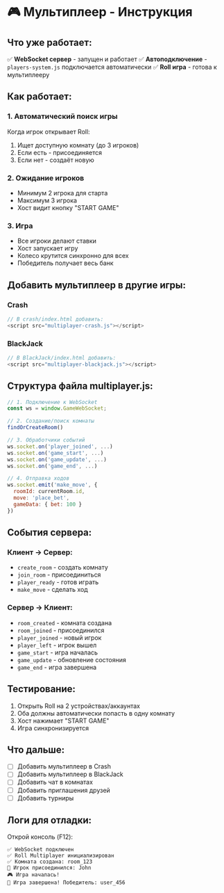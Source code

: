 # 🎮 Мультиплеер - Инструкция

## Что уже работает:

✅ **WebSocket сервер** - запущен и работает
✅ **Автоподключение** - `players-system.js` подключается автоматически
✅ **Roll игра** - готова к мультиплееру

## Как работает:

### 1. Автоматический поиск игры

Когда игрок открывает Roll:
1. Ищет доступную комнату (до 3 игроков)
2. Если есть - присоединяется
3. Если нет - создаёт новую

### 2. Ожидание игроков

- Минимум 2 игрока для старта
- Максимум 3 игрока
- Хост видит кнопку "START GAME"

### 3. Игра

- Все игроки делают ставки
- Хост запускает игру
- Колесо крутится синхронно для всех
- Победитель получает весь банк

## Добавить мультиплеер в другие игры:

### Crash

```javascript
// В crash/index.html добавить:
<script src="multiplayer-crash.js"></script>
```

### BlackJack

```javascript
// В BlackJack/index.html добавить:
<script src="multiplayer-blackjack.js"></script>
```

## Структура файла multiplayer.js:

```javascript
// 1. Подключение к WebSocket
const ws = window.GameWebSocket;

// 2. Создание/поиск комнаты
findOrCreateRoom()

// 3. Обработчики событий
ws.socket.on('player_joined', ...)
ws.socket.on('game_start', ...)
ws.socket.on('game_update', ...)
ws.socket.on('game_end', ...)

// 4. Отправка ходов
ws.socket.emit('make_move', {
  roomId: currentRoom.id,
  move: 'place_bet',
  gameData: { bet: 100 }
})
```

## События сервера:

### Клиент → Сервер:
- `create_room` - создать комнату
- `join_room` - присоединиться
- `player_ready` - готов играть
- `make_move` - сделать ход

### Сервер → Клиент:
- `room_created` - комната создана
- `room_joined` - присоединился
- `player_joined` - новый игрок
- `player_left` - игрок вышел
- `game_start` - игра началась
- `game_update` - обновление состояния
- `game_end` - игра завершена

## Тестирование:

1. Открыть Roll на 2 устройствах/аккаунтах
2. Оба должны автоматически попасть в одну комнату
3. Хост нажимает "START GAME"
4. Игра синхронизируется

## Что дальше:

- [ ] Добавить мультиплеер в Crash
- [ ] Добавить мультиплеер в BlackJack
- [ ] Добавить чат в комнатах
- [ ] Добавить приглашения друзей
- [ ] Добавить турниры

## Логи для отладки:

Открой консоль (F12):
```
✅ WebSocket подключен
✅ Roll Multiplayer инициализирован
✅ Комната создана: room_123
👤 Игрок присоединился: John
🎮 Игра началась!
🏁 Игра завершена! Победитель: user_456
```
